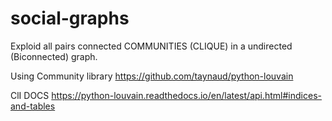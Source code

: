 # social-graphs
Exploid all pairs connected COMMUNITIES  (CLIQUE) in a undirected (Biconnected) graph.


Using Community library
https://github.com/taynaud/python-louvain

ClI DOCS
https://python-louvain.readthedocs.io/en/latest/api.html#indices-and-tables
